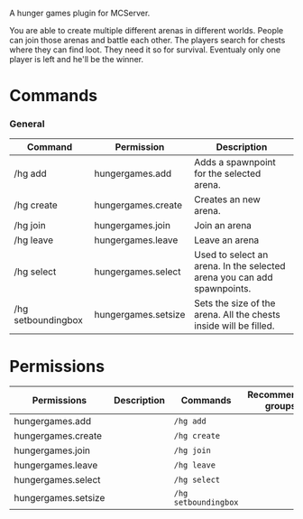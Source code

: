 A hunger games plugin for MCServer.

You are able to create multiple different arenas in different worlds. People can join those arenas and battle each other. The players search for chests where they can find loot. They need it so for survival. Eventualy only one player is left and he'll be the winner. 

# Commands

### General
| Command | Permission | Description | 
| ------- | ---------- | ----------- | 
|/hg add | hungergames.add | Adds a spawnpoint for the selected arena.| 
|/hg create | hungergames.create | Creates an new arena.| 
|/hg join | hungergames.join | Join an arena| 
|/hg leave | hungergames.leave | Leave an arena| 
|/hg select | hungergames.select | Used to select an arena. In the selected arena you can add spawnpoints.| 
|/hg setboundingbox | hungergames.setsize | Sets the size of the arena. All the chests inside will be filled.| 



# Permissions
| Permissions | Description | Commands | Recommended groups |
| ----------- | ----------- | -------- | ------------------ |
hungergames.add |  | `/hg add` | 
hungergames.create |  | `/hg create` | 
hungergames.join |  | `/hg join` | 
hungergames.leave |  | `/hg leave` | 
hungergames.select |  | `/hg select` | 
hungergames.setsize |  | `/hg setboundingbox` | 
